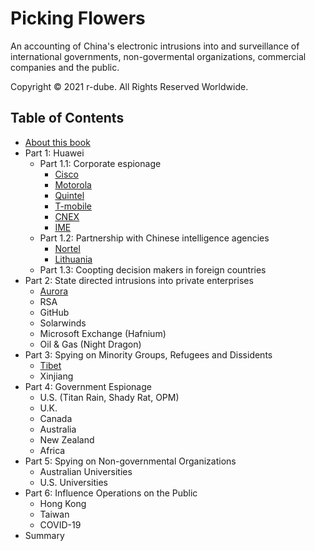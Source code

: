 
# Picking Flowers

An accounting of China's electronic intrusions into and surveillance of international governments, non-govermental organizations, commercial companies and the public.


Copyright © 2021 r-dube. All Rights Reserved Worldwide.


## Table of Contents
* [About this book](about.md)
* Part 1: Huawei
  * Part 1.1: Corporate espionage
    * [Cisco](cisco.md)
    * [Motorola](motorola.md)
    * [Quintel](quintel.md)
    * [T-mobile](tmobile.md)
    * [CNEX](cnex.md)
    * [IME](ime.md)
  * Part 1.2: Partnership with Chinese intelligence agencies
    * [Nortel](nortel.md)
    * [Lithuania](lithuania.md)
  * Part 1.3: Coopting decision makers in foreign countries
* Part 2: State directed intrusions into private enterprises
  * [Aurora](aurora.md)
  * RSA
  * GitHub 
  * Solarwinds
  * Microsoft Exchange (Hafnium)
  * Oil & Gas (Night Dragon)
* Part 3: Spying on Minority Groups, Refugees and Dissidents
  * [Tibet](tibet.md)
  * Xinjiang
* Part 4: Government Espionage
  * U.S. (Titan Rain, Shady Rat, OPM)
  * U.K.
  * Canada
  * Australia
  * New Zealand
  * Africa
* Part 5: Spying on Non-governmental Organizations
  * Australian Universities
  * U.S. Universities
* Part 6: Influence Operations on the Public 
  * Hong Kong
  * Taiwan
  * COVID-19
* Summary
